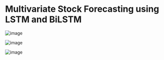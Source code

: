 # Multivariate Stock Forecasting using LSTM and BiLSTM
![image](https://github.com/duonghiepit/multivariate_stock_forecasting/assets/138808781/96fd7479-0fb7-4ae4-8fae-2d0e55c4341a)

![image](https://github.com/duonghiepit/multivariate_stock_forecasting/assets/138808781/4d0c95fc-fedb-4b7b-b219-28e6c2c5b4e1)

![image](https://github.com/duonghiepit/multivariate_stock_forecasting/assets/138808781/1115c2ca-3835-4e37-bab4-230720410ee2)

